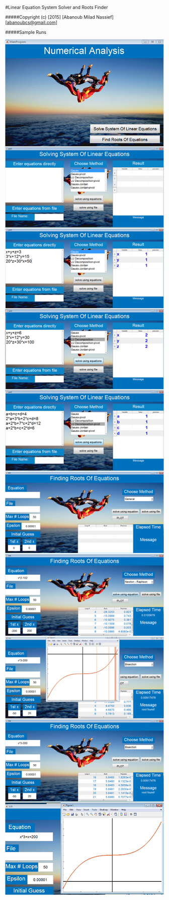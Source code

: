 #Linear Equation System Solver and Roots Finder

#####Copyright (c) [2015] [Abanoub Milad Nassief] [abanoubcs@gmail.com]

#####Sample Runs

![](sample_runs/1.png?raw=true)
![](sample_runs/2.png?raw=true)
![](sample_runs/3.png?raw=true)
![](sample_runs/4.png?raw=true)
![](sample_runs/5.png?raw=true)
![](sample_runs/6.png?raw=true)
![](sample_runs/7.png?raw=true)
![](sample_runs/8.png?raw=true)
![](sample_runs/9.png?raw=true)
![](sample_runs/10.png?raw=true)
